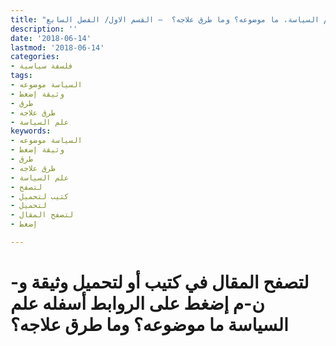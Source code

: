 ```yaml
---
title: "علم السياسة، ما موضوعه؟ وما طرق علاجه؟  – القسم الاول/ الفصل السابع"
description: ''
date: '2018-06-14'
lastmod: '2018-06-14'
categories:
- فلسفة سياسية
tags:
- السياسة موضوعه
- وثيقة إضغط
- طرق
- طرق علاجه
- علم السياسة
keywords:
- السياسة موضوعه
- وثيقة إضغط
- طرق
- طرق علاجه
- علم السياسة
- لتصفح
- كتيب لتحميل
- لتحميل
- لتصفح المقال
- إضغط

---
```

# **لتصفح المقال في كتيب أو لتحميل وثيقة و-ن-م إضغط على الروابط أسفله** **علم السياسة ما موضوعه؟ وما طرق علاجه؟**

###